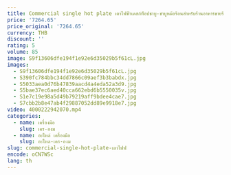 ```yaml
---
title: Commercial single hot plate เตาไฟฟ้าเดสก์ท็อปชาบู-ชาบูหม้อร้อนสําหรับร้านอาหารขายร้อน
price: '7264.65'
price_original: '7264.65'
currency: THB
discount: ''
rating: 5
volume: 85
image: S9f13606dfe194f1e92e6d35029b5f61cL.jpg
images:
  - S9f13606dfe194f1e92e6d35029b5f61cL.jpg
  - S390fc784bbc34dd7866c09aef3b3babdx.jpg
  - S5033aea0d76b47839aacd4a4eda52a3d9.jpg
  - S5bae37ec6aed40cca662ebd6b5550035v.jpg
  - S1e7c19e98a5d49b79219aff9bdee4cae7.jpg
  - S7cbb2b8e47ab4f29887052dd89e9918e7.jpg
video: 4000222942070.mp4
categories:
  - name: เครื่องมือ
    slug: เคร-องม
  - name: อะไหล่ เครื่องมือ
    slug: อะไหล-เคร-องม
slug: commercial-single-hot-plate-เตาไฟฟ
encode: oCN7WSc
lang: th
---
```

  